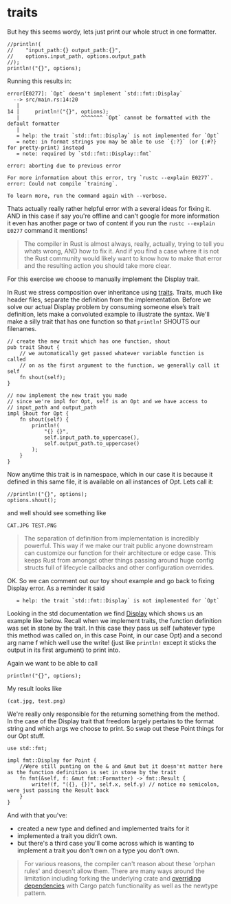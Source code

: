 # traits

But hey this seems wordy, lets just print our whole struct in one formatter.
```rust, ignore, no_run
//println!(
//    "input_path:{} output_path:{}",
//    options.input_path, options.output_path
//);
println!("{}", options);
```

Running this results in:
```text
error[E0277]: `Opt` doesn't implement `std::fmt::Display`
  --> src/main.rs:14:20
   |
14 |     println!("{}", options);
   |                    ^^^^^^^ `Opt` cannot be formatted with the default formatter
   |
   = help: the trait `std::fmt::Display` is not implemented for `Opt`
   = note: in format strings you may be able to use `{:?}` (or {:#?} for pretty-print) instead
   = note: required by `std::fmt::Display::fmt`

error: aborting due to previous error

For more information about this error, try `rustc --explain E0277`.
error: Could not compile `training`.

To learn more, run the command again with --verbose.
```

Thats actually really rather helpful error with a several ideas for fixing it. AND in this case if say you're offline and can't google for more information it even has another page or two of content if you run the `rustc --explain E0277` command it mentions! 

> The compiler in Rust is almost always, really, actually, trying to tell you whats wrong, AND how to fix it. And if you find a case where it is not the Rust community would likely want to know how to make that error and the resulting action you should take more clear. 

For this exercise we choose to manually implement the Display trait.

In Rust we stress composition over inheritance using [traits](https://doc.rust-lang.org/book/ch10-02-traits.html). Traits, much like header files, separate the definition from the implementation. Before we solve our actual Display problem by consuming someone else’s trait definition, lets make a convoluted example to illustrate the syntax. We'll make a silly trait that has one function so that `println!` SHOUTS our filenames.
```rust,ignore,no_run
// create the new trait which has one function, shout
pub trait Shout {
    // we automatically get passed whatever variable function is called
    // on as the first argument to the function, we generally call it self
    fn shout(self);
}

// now implement the new trait you made
// since we're impl for Opt, self is an Opt and we have access to
// input_path and output_path
impl Shout for Opt {
    fn shout(self) {
        println!(
            "{} {}",
            self.input_path.to_uppercase(),
            self.output_path.to_uppercase()
        );
    }
}
```

Now anytime this trait is in namespace, which in our case it is because it defined in this same file, it is available on all instances of Opt. Lets call it:
```rust,no_run,ignore
//println!("{}", options);
options.shout();
```
and well should see something like
```text
CAT.JPG TEST.PNG
```
> The separation of definition from implementation is incredibly powerful. This way if we make our trait public anyone downstream can customize our function for their architecture or edge case. This keeps Rust from amongst other things passing around huge config structs full of lifecycle callbacks and other configuration overrides.

OK. So we can comment out our toy shout example and go back to fixing Display error. As a reminder it said
```text
   = help: the trait `std::fmt::Display` is not implemented for `Opt`
```
Looking in the std documentation we find [Display](https://doc.rust-lang.org/std/fmt/trait.Display.html) which shows us an example like below. Recall when we implement traits, the function definition was set in stone by the trait. In this case they pass us self (whatever type this method was called on, in this case Point, in our case Opt) and a second arg name f which well use the write! (just like `println!` except it sticks the output in its first argument) to print into.

Again we want to be able to call
```rust,ignore,no_play
println!("{}", options);
```
My result looks like
```text
(cat.jpg, test.png)
```

We're really only responsible for the returning something from the method. In the case of the Display trait that freedom largely pertains to the format string and which args we choose to print. So swap out these Point things for our Opt stuff.
```rust,ignore,no_run
use std::fmt;

impl fmt::Display for Point {
    //Were still punting on the & and &mut but it doesn'nt matter here as the function definition is set in stone by the trait
    fn fmt(&self, f: &mut fmt::Formatter) -> fmt::Result {
        write!(f, "({}, {})", self.x, self.y) // notice no semicolon, were just passing the Result back
    }
}
```

And with that you've:
 - created a new type and defined and implemented traits for it
 - implemented a trait you didn’t own.
 - but there's a third case you'll come across which is wanting to implement a trait you don't own on a type you don't own. 

> For various reasons, the compiler can't reason about these 'orphan rules' and doesn't allow them.  There are many ways around the limitation including forking the underlying crate and [overriding dependencies](https://doc.rust-lang.org/cargo/reference/specifying-dependencies.html#overriding-dependencies) with Cargo patch functionality as well as the newtype pattern.

